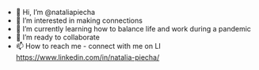 - 👋 Hi, I’m @nataliapiecha
- 👀 I’m interested in making connections 
- 🌱 I’m currently learning how to balance life and work during a pandemic  
- 💞️ I’m ready to collaborate 
- 📫 How to reach me - connect with me on LI https://www.linkedin.com/in/natalia-piecha/

<!---
nataliapiecha/nataliapiecha is a ✨ special ✨ repository because its `README.md` (this file) appears on your GitHub profile.
You can click the Preview link to take a look at your changes.
--->
